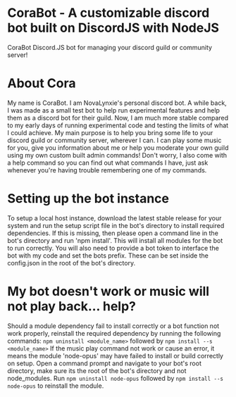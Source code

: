 # CoraBot - A customizable discord bot built on DiscordJS with NodeJS
 CoraBot Discord.JS bot for managing your discord guild or community server!

# About Cora
 My name is CoraBot. I am NovaLynxie's personal discord bot.
 A while back, I was made as a small test bot to help run experimental features and help them as a discord bot for their guild.
 Now, I am much more stable compared to my early days of running experimental code and testing the limits of what I could achieve.
 My main purpose is to help you bring some life to your discord guild or community server, wherever I can.
 I can play some music for you, give you information about me or help you moderate your own guild using my own custom built admin commands!
 Don't worry, I also come with a help command so you can find out what commands I have, just ask whenever you're having trouble remembering one of my commands.

# Setting up the bot instance
 To setup a local host instance, download the latest stable release for your system and run the setup script file in the bot's directory to install required dependencies. If this is missing, then please open a command line in the bot's directory and run 'npm install'.
 This will install all modules for the bot to run correctly.
 You will also need to provide a bot token to interface the bot with my code and set the bots prefix. These can be set inside the config.json in the root of the bot's directory.

# My bot doesn't work or music will not play back... help?
 Should a module dependency fail to install correctly or a bot function not work properly, reinstall the required dependency by running the following commands:
 `npm uninstall <module_name>` followed by `npm install --s <module_name>`
 If the music play command not work or cause an error, it means the module 'node-opus' may have failed to install or build correctly on setup.
 Open a command prompt and navigate to your bot's root directory, make sure its the root of the bot's directory and not node_modules.
 Run `npm uninstall node-opus` followed by `npm install --s node-opus` to reinstall the module.
